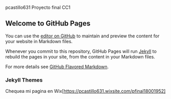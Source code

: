 pcastillo631
Proyecto final CC1
## Welcome to GitHub Pages

You can use the [editor on GitHub](https://github.com/PPCAST/pcastillo631/edit/master/README.md) to maintain and preview the content for your website in Markdown files.

Whenever you commit to this repository, GitHub Pages will run [Jekyll](https://jekyllrb.com/) to rebuild the pages in your site, from the content in your Markdown files.

For more details see [GitHub Flavored Markdown](https://guides.github.com/features/mastering-markdown/).

### Jekyll Themes

Chequea mi pagina en Wix[https://pcastillo631.wixsite.com/pfinal18001952]
